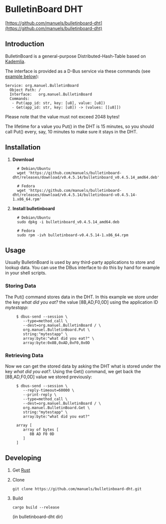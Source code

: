 BulletinBoard DHT
=================

[https://github.com/manuels/bulletinboard-dht](https://github.com/manuels/bulletinboard-dht)

Introduction
------------

BulletinBoard is a general-purpose Distributed-Hash-Table based on [Kademlia](http://pdos.csail.mit.edu/~petar/papers/maymounkov-kademlia-lncs.pdf).

The interface is provided as a D-Bus service via these commands (see [example below](#usage)):

    Service: org.manuel.BulletinBoard
      Object Path: /
      Interface:   org.manuel.BulletinBoard
      Commands:
       - Put(app_id: str, key: [u8], value: [u8])
       - Get(app_id: str, key: [u8]) -> (values: [[u8]])

Please note that the value must not exceed 2048 bytes!

The lifetime for a value you Put() in the DHT is 15 minutes, so you should call Put() every, say, 10 minutes to make sure it stays in the DHT.


Installation
------------

1) **Download**

         # Debian/Ubuntu
         wget 'https://github.com/manuels/bulletinboard-dht/releases/download/v0.4.5.14/bulletinboard_v0.4.5.14_amd64.deb'

         # Fedora
         wget 'https://github.com/manuels/bulletinboard-dht/releases/download/v0.4.5.14/bulletinboard-v0.4.5.14-1.x86_64.rpm'

2) **Install bulletinboard**

         # Debian/Ubuntu
         sudo dpkg -i bulletinboard_v0.4.5.14_amd64.deb

         # Fedora
         sudo rpm -ivh bulletinboard-v0.4.5.14-1.x86_64.rpm

Usage
-----

Usually BulletinBoard is used by any third-party applications to store and lookup data.
You can use the DBus interface to do this by hand for example in your shell scripts.

### Storing Data

The Put() command stores data in the DHT.
In this example we store under the key *what did you eat?* the value [8B,AD,F0,0D] using
the application ID *mytestapp*:

         $ dbus-send --session \
            --type=method_call \
            --dest=org.manuel.BulletinBoard / \
            org.manuel.BulletinBoard.Put \
            string:"mytestapp" \
            array:byte:"what did you eat?" \
            array:byte:0x8B,0xAD,0xF0,0x0D

### Retrieving Data

Now we can get the stored data by asking the DHT what is stored under
the key *what did you eat?*.
Using the Get() command, we get back the [8B,AD,F0,0D] value we stored previously:

         $ dbus-send --session \
            --reply-timeout=60000 \
            --print-reply \
            --type=method_call \
            --dest=org.manuel.BulletinBoard / \
            org.manuel.BulletinBoard.Get \
            string:"mytestapp" \
            array:byte:"what did you eat?"

         array [
            array of bytes [
               8B AD F0 0D
            ]
         ]

Developing
----------

1)   Get [Rust](http://www.rust-lang.org/)

2)   Clone

         git clone https://github.com/manuels/bulletinboard-dht.git

3)   Build

         cargo build --release

     (in bulletinboard-dht dir)


